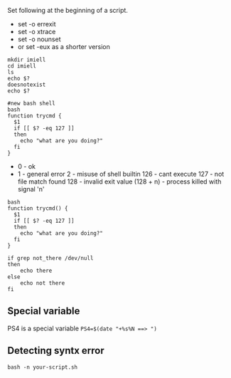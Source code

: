 Set following at the beginning of a script. 
* set -o errexit
* set -o xtrace
* set -o nounset
* or set -eux as a shorter version 

```shell script
mkdir imiell
cd imiell
ls 
echo $?
doesnotexist
echo $?

#new bash shell
bash 
function trycmd {
  $1
  if [[ $? -eq 127 ]]
  then 
    echo "what are you doing?"
  fi
}
```

* 0 - ok
* 1 - general error
 2 - misuse of shell builtin
 126 - cant execute
 127 - not file match found
 128 - invalid exit value
 (128 + n) - process killed with signal 'n'
 
```shell script
bash
function trycmd() {
  $1 
  if [[ $? -eq 127 ]]
  then 
    echo "what are you doing?"
  fi
}
```

```shell script
if grep not_there /dev/null
then 
    echo there
else
    echo not there
fi
```

## Special variable
PS4 is a special variable 
`PS4=$(date "+%s%N ==> ")`

## Detecting syntx error 
```shell script
bash -n your-script.sh
```